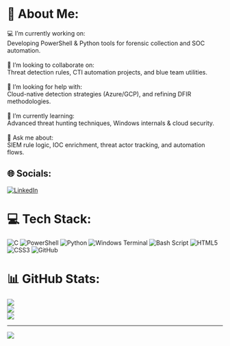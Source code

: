 # 💫 About Me:
💻 I’m currently working on:<br>Developing PowerShell & Python tools for forensic collection and SOC automation.<br><br>🤝 I’m looking to collaborate on:<br>Threat detection rules, CTI automation projects, and blue team utilities.<br><br>🧠 I’m looking for help with:<br>Cloud-native detection strategies (Azure/GCP), and refining DFIR methodologies.<br><br>🌱 I’m currently learning:<br>Advanced threat hunting techniques, Windows internals & cloud security.<br><br>💬 Ask me about:<br>SIEM rule logic, IOC enrichment, threat actor tracking, and automation flows.


## 🌐 Socials:
[![LinkedIn](https://img.shields.io/badge/LinkedIn-%230077B5.svg?logo=linkedin&logoColor=white)](https://linkedin.com/in/https://www.linkedin.com/in/tomer-glik/) 

# 💻 Tech Stack:
![C](https://img.shields.io/badge/c-%2300599C.svg?style=for-the-badge&logo=c&logoColor=white) ![PowerShell](https://img.shields.io/badge/PowerShell-%235391FE.svg?style=for-the-badge&logo=powershell&logoColor=white) ![Python](https://img.shields.io/badge/python-3670A0?style=for-the-badge&logo=python&logoColor=ffdd54) ![Windows Terminal](https://img.shields.io/badge/Windows%20Terminal-%234D4D4D.svg?style=for-the-badge&logo=windows-terminal&logoColor=white) ![Bash Script](https://img.shields.io/badge/bash_script-%23121011.svg?style=for-the-badge&logo=gnu-bash&logoColor=white) ![HTML5](https://img.shields.io/badge/html5-%23E34F26.svg?style=for-the-badge&logo=html5&logoColor=white) ![CSS3](https://img.shields.io/badge/css3-%231572B6.svg?style=for-the-badge&logo=css3&logoColor=white) ![GitHub](https://img.shields.io/badge/github-%23121011.svg?style=for-the-badge&logo=github&logoColor=white)
# 📊 GitHub Stats:
![](https://github-readme-stats.vercel.app/api?username=TomerGlik&theme=dark&hide_border=true&include_all_commits=true&count_private=false)<br/>
![](https://nirzak-streak-stats.vercel.app/?user=TomerGlik&theme=dark&hide_border=true)<br/>
![](https://github-readme-stats.vercel.app/api/top-langs/?username=TomerGlik&theme=dark&hide_border=true&include_all_commits=true&count_private=false&layout=compact)

---
[![](https://visitcount.itsvg.in/api?id=TomerGlik&icon=3&color=8)](https://visitcount.itsvg.in)

